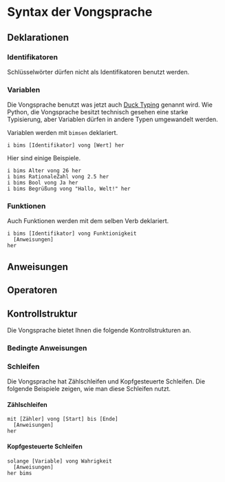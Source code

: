 # Syntax der Vongsprache

## Deklarationen

### Identifikatoren

Schlüsselwörter dürfen nicht als Identifikatoren benutzt werden.

### Variablen

Die Vongsprache benutzt was jetzt auch [Duck Typing](https://de.wikipedia.org/wiki/Duck-Typing) genannt wird. Wie Python, die Vongsprache besitzt technisch gesehen eine starke Typisierung, aber Variablen dürfen in andere Typen umgewandelt werden.

Variablen werden mit `bimsen` deklariert.

```
i bims [Identifikator] vong [Wert] her
```

Hier sind einige Beispiele.

```
i bims Alter vong 26 her
i bims RationaleZahl vong 2.5 her
i bims Bool vong Ja her
i bims Begrüßung vong "Hallo, Welt!" her
```

### Funktionen

Auch Funktionen werden mit dem selben Verb deklariert.

```
i bims [Identifikator] vong Funktionigkeit
  [Anweisungen]
her
```

## Anweisungen

## Operatoren

## Kontrollstruktur

Die Vongsprache bietet Ihnen die folgende Kontrollstrukturen an.

### Bedingte Anweisungen

### Schleifen

Die Vongsprache hat Zählschleifen und Kopfgesteuerte Schleifen. Die folgende Beispiele zeigen, wie man diese Schleifen nutzt.

#### Zählschleifen

```
mit [Zähler] vong [Start] bis [Ende]
  [Anweisungen]
her
```

#### Kopfgesteuerte Schleifen

```
solange [Variable] vong Wahrigkeit
  [Anweisungen]
her bims
```
